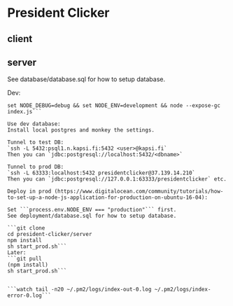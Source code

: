 # President Clicker

## client

## server

See database/database.sql for how to setup database.

Dev:

```npm install
set NODE_DEBUG=debug && set NODE_ENV=development && node --expose-gc index.js```

Use dev database:
Install local postgres and monkey the settings.

Tunnel to test DB:
`ssh -L 5432:psql1.n.kapsi.fi:5432 <user>@kapsi.fi`
Then you can `jdbc:postgresql://localhost:5432/<dbname>`

Tunnel to prod DB:
`ssh -L 63333:localhost:5432 presidentclicker@37.139.14.210`
Then you can `jdbc:postgresql://127.0.0.1:63333/presidentclicker` etc.

Deploy in prod (https://www.digitalocean.com/community/tutorials/how-to-set-up-a-node-js-application-for-production-on-ubuntu-16-04):

Set ```process.env.NODE_ENV === "production"``` first.
See deployment/database.sql for how to setup database.

```git clone
cd president-clicker/server
npm install
sh start_prod.sh```
Later:
```git pull
(npm install)
sh start_prod.sh```


```watch tail -n20 ~/.pm2/logs/index-out-0.log ~/.pm2/logs/index-error-0.log```
